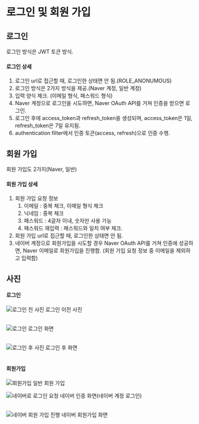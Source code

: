 # 로그인 및 회원 가입

## 로그인
로그인 방식은 JWT 토큰 방식. <br/>

#### 로그인 상세
1. 로그인 url로 접근할 때, 로그인한 상태면 안 됨.(ROLE_ANONUMOUS)
2. 로그인 방식은 2가지 방식을 제공.(Naver 계정, 일반 계정)
3. 입력 양식 체크. (이메일 형식, 패스워드 형식)
4. Naver 계정으로 로그인을 시도하면, Naver OAuth API를 거쳐 인증을 받으면 로그인.
5. 로그인 후에 access_token과 refresh_token을 생성되며, access_token은 1일, refresh_token은 7일 유지됨.
6. authentication filter에서 인증 토큰(access, refresh)으로 인증 수행.

## 회원 가입
회원 가입도 2가지(Naver, 일반) <br/>

#### 회원 가입 상세
1. 회원 가입 요청 정보
     1. 이메일 : 중복 체크, 이메일 형식 체크
     2. 닉네임 : 중복 체크
     3. 패스워드 : 4글자 이내, 숫자만 사용 가능
     4. 패스워드 재입력 : 패스워드와 일치 여부 체크.
2. 회원 가입 url로 접근할 때, 로그인한 상태면 안 됨.
3. 네이버 계정으로 회원가입을 시도할 경우 Naver OAuth API를 거쳐 인증에 성공하면, Naver 이메일로 회원가입을 진행함. (회원 가입 요청 정보 중 이메일을 제외하고 입력함)

## 사진

#### 로그인 
![로그인 전 사진](https://github.com/gihohpkl12/demo_project/assets/43335818/c3635ffe-467b-479c-a37e-a3a9b4317cab)
로그인 이전 사진 <br/>
<br/>

![로그인](https://github.com/gihohpkl12/demo_project/assets/43335818/e239d63f-536e-4e00-b2ca-4b4188a2f8fb)
로그인 화면 <br/>
<br/>

![로그인 후 사진](https://github.com/gihohpkl12/demo_project/assets/43335818/e9cebf4e-d3ab-464e-9aa7-dc687ba11811)
로그인 후 화면<br/>
<br/>

#### 회원가입
![회원가입](https://github.com/gihohpkl12/demo_project/assets/43335818/49bea378-9dd8-4e67-a0b5-080f6393607b)
일반 회원 가입 <br/>

![네이버로 로그인 요청](https://github.com/gihohpkl12/demo_project/assets/43335818/3d5ed84f-c9e8-4424-9ffd-4670645ea2de)
네이버 인증 화면(네이버 계정 로그인)<br/>
<br/>

![네이버 회원 가입 진행](https://github.com/gihohpkl12/demo_project/assets/43335818/5401b51c-3c8e-4f4b-bef6-b015d6ef96bb)
네이버 회원가입 화면 <br/>



